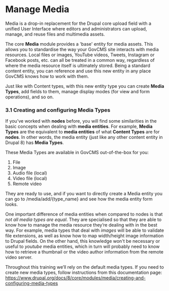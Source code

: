 # Manage Media

Media is a drop-in replacement for the Drupal core upload field with a unified User Interface where editors and administrators can upload, manage, and reuse files and multimedia assets. 

The core **Media** module provides a 'base' entity for media assets. This allows you to standardise the way your GovCMS site interacts with media resources. Local files or images, YouTube videos, Tweets, Instagram or Facebook posts, etc. can all be treated in a common way, regardless of where the media resource itself is ultimately stored. Being a standard content entity, you can reference and use this new entity in any place GovCMS knows how to work with them.

Just like with Content types, with this new entity type you can create **Media Types**, add fields to them, manage display modes \(for view and form operations\), and so on.

### 3.1 Creating and configuring Media Types

If you’ve worked with **nodes** before, you will find some similarities in the basic concepts when dealing with **media entities**. For example, **Media Types** are the equivalent to **media entities** of what **Content Types** are for **nodes**. In other words, the media entity \(just like any other content entity in Drupal 8\) has **Media Types**.

These Media Types are available in GovCMS out-of-the-box for you:

1. File
2. Image
3. Audio file \(local\)
4. Video file \(local\)
5. Remote video

They are ready to use, and if you want to directly create a Media entity you can go to /media/add/{type\_name} and see how the media entity form looks.

One important difference of media entities when compared to nodes is that _not all media types are equal_. They are specialised so that they are able to know how to manage the media resource they’re dealing with in the best way. For example, media types that deal with _images_ will be able to validate file extensions, as well as know how to map width/height image information to Drupal fields. On the other hand, this knowledge won't be necessary or useful to _youtube_ media entities, which in turn will probably need to know how to retrieve a thumbnail or the video author information from the remote video server.

Throughout this training we’ll rely on the default media types. If you need to create new media types, follow instructions from this documentation page: https://www.drupal.org/docs/8/core/modules/media/creating-and-configuring-media-types


